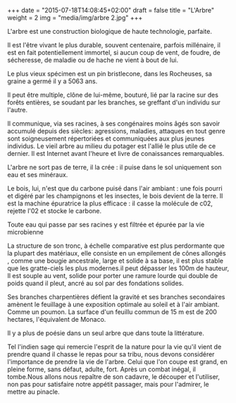 +++
date = "2015-07-18T14:08:45+02:00"
draft = false
title = "L'Arbre"
weight = 2
img = "media/img/arbre 2.jpg"
+++


L'arbre est une construction biologique de haute technologie, parfaite.

Il est l'être vivant le plus durable, souvent centenaire, parfois millénaire, il est en fait potentiellement immortel, si aucun coup de vent, de foudre, de sécheresse, de maladie ou de hache ne vient à bout de lui.

Le plus vieux spécimen est un pin bristlecone, dans les Rocheuses, sa graine a germé il y a 5063 ans.

Il peut être multiple, clône de lui-même, bouturé, lié par la racine sur des forêts entières, se soudant par les branches, se greffant d'un individu sur l'autre.

<!--more-->

Il communique, via ses racines, à ses congénaires moins âgés son savoir accumulé depuis des siècles: agressions, maladies, attaques en tout genre sont soigneusement répertoriées et communiquées aux plus jeunes individus. Le vieil arbre au milieu du potager est l'allié le plus utile de ce dernier.
Il est Internet avant l'heure et livre de conaissances remarquables.

L'arbre ne sort pas de terre, il la crée : il puise dans le sol uniquement son eau et ses minéraux.

Le bois, lui, n'est que du carbone puisé dans l'air ambiant : une fois pourri et digéré par les champignons et les insectes, le bois devient de la terre.
Il est la machine épuratrice la plus efficace : il casse la molécule de c02, rejette l'02 et stocke le carbone.

Toute eau qui passe par ses racines y est filtrée et épurée par la vie microbienne


La structure de son tronc, à échelle comparative est plus perdormante que la plupart des matériaux, elle consiste en un empilement de cônes allongés , comme une bougie ancestrale, large et solide à sa base, il est plus stable que les gratte-ciels les plus modernes.il peut dépasser les 100m de hauteur, Il est souple au vent, solide pour porter une ramure lourde qui double de poids quand il pleut, ancré au sol par des fondations solides.

Ses branches charpentières défient la gravité et ses branches secondaires amènent le feuillage à une exposition optimale au soleil et à l'air ambiant. Comme un poumon. La surface d'un feuillu commun de 15 m est de 200 hectares, l'équivalent de Monaco. 


Il y a plus de poésie dans un seul arbre que dans toute la littérature.

Tel l'indien sage qui remercie l'esprit de la nature pour la vie qu'il vient de prendre quand il chasse le repas pour sa tribu, nous devons considérer l'importance de prendre la vie de l'arbre. Celui que l'on coupe est grand, en pleine forme, sans défaut, adulte, fort. Après un combat inégal, il tombe.Nous allons nous repaître de son cadavre, le découper et l'utiliser, non pas pour satisfaire notre appétit passager, mais pour l'admirer, le mettre au pinacle.

